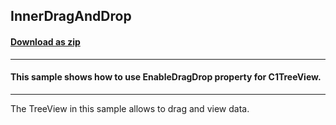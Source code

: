 ## InnerDragAndDrop
#### [Download as zip](https://grapecity.github.io/DownGit/#/home?url=https://github.com/GrapeCity/ComponentOne-WinForms-Samples/tree/master/NetFramework\TreeView\VB\InnerDragAndDrop\InnerDragAndDrop)
____
#### This sample shows how to use EnableDragDrop property for C1TreeView.
____
The TreeView in this sample allows to drag and view data.
